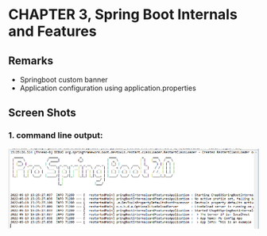 # CHAPTER 3, Spring Boot Internals and Features

## Remarks 
- Springboot custom banner
- Application configuration using application.properties


## Screen Shots
### 1. command line output:
![ ](https://github.com/dev-david-chen/Pro-Spring-Boot-2-Apress-Felipe-Gutierrez-2E/blob/main/Chap03_SpringBootInternalsandFeatures/img/bannerandprops.png)
